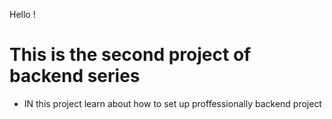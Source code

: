Hello !

# This is the second project of backend series

- IN this project learn about how to set up proffessionally backend project
